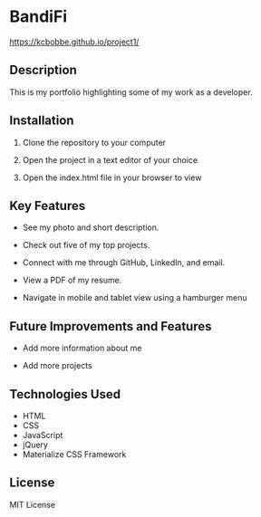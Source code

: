 # BandiFi
https://kcbobbe.github.io/project1/

## Description

This is my portfolio highlighting some of my work as a developer.

## Installation

1. Clone the repository to your computer

2. Open the project in a text editor of your choice

3. Open the index.html file in your browser to view

## Key Features
* See my photo and short description.

* Check out five of my top projects.

* Connect with me through GitHub, LinkedIn, and email.

* View a PDF of my resume.

* Navigate in mobile and tablet view using a hamburger menu

## Future Improvements and Features
* Add more information about me

* Add more projects


## Technologies Used

* HTML
* CSS
* JavaScript
* jQuery
* Materialize CSS Framework

## License
MIT License

